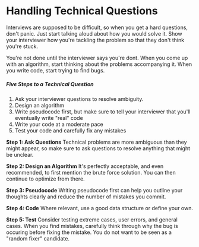 # Handling Technical Questions

Interviews are supposed to be difficult, so when you get a hard questions, don't panic. Just start talking aloud about how you would solve it. Show your interviewer how you're tackling the problem so that they don't think you're stuck.

You're not done until the interviewer says you're dont. When you come up with an algorithm, start thinking about the problems accompanying it. When you write code, start trying to find bugs.

##### Five Steps to a Technical Question
1.  Ask your interviewer questions to resolve ambiguity.
2. Design an algorithm
3. Write pseudocode first, but make sure to tell your interviewer that you'll eventually write "real" code
4. Write your code at a moderate pace
5. Test your code and carefully fix any mistakes

**Step 1: Ask Questions**
Technical problems are more ambiguous than they might appear, so make sure to ask questions to resolve anything that might be unclear. 

**Step 2: Design an Algorithm**
It's perfectly acceptable, and even recommended, to first mention the brute force solution. You can then continue to optimize from there.

**Step 3: Pseudocode**
Writing pseudocode first can help you outline your thoughts clearly and reduce the number of mistakes you commit.

**Step 4: Code**
Where relevant, use a good data structure or define your own.

**Step 5: Test**
Consider testing extreme cases, user errors, and general cases. When you find mistakes, carefully think through why the bug is occuring before fixing the mistake. You do not want to be seen as a "random fixer" candidate.